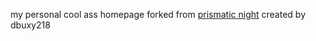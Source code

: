 my personal cool ass homepage forked from [prismatic night](https://github.com/dbuxy218/Prismatic-Night) created by dbuxy218
